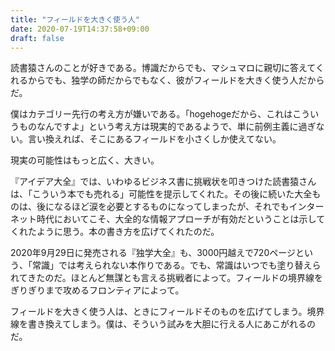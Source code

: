 ```yaml
---
title: "フィールドを大きく使う人"
date: 2020-07-19T14:37:58+09:00
draft: false
---
```


読書猿さんのことが好きである。博識だからでも、マシュマロに親切に答えてくれるからでも、独学の師だからでもなく、彼がフィールドを大きく使う人だからだ。

僕はカテゴリー先行の考え方が嫌いである。「hogehogeだから、これはこういうものなんですよ」という考え方は現実的であるようで、単に前例主義に過ぎない。言い換えれば、そこにあるフィールドを小さくしか使えてない。

現実の可能性はもっと広く、大きい。

『アイデア大全』では、いわゆるビジネス書に挑戦状を叩きつけた読書猿さんは、「こういう本でも売れる」可能性を提示してくれた。その後に続いた大全ものは、後になるほど涙を必要とするものになってしまったが、それでもインターネット時代においてこそ、大全的な情報アプローチが有効だということは示してくれたように思う。本の書き方を広げてくれたのだ。

2020年9月29日に発売される『独学大全』も、3000円越えで720ページという、「常識」では考えられない本作りである。でも、常識はいつでも塗り替えられてきたのだ。ほとんど無謀とも言える挑戦者によって。フィールドの境界線をぎりぎりまで攻めるフロンティアによって。

フィールドを大きく使う人は、ときにフィールドそのものを広げてしまう。境界線を書き換えてしまう。僕は、そういう試みを大胆に行える人にあこがれるのだ。
